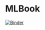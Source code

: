 # MLBook
[![Binder](https://mybinder.org/badge_logo.svg)](https://mybinder.org/v2/gh/fenago/MLBook/HEAD)
